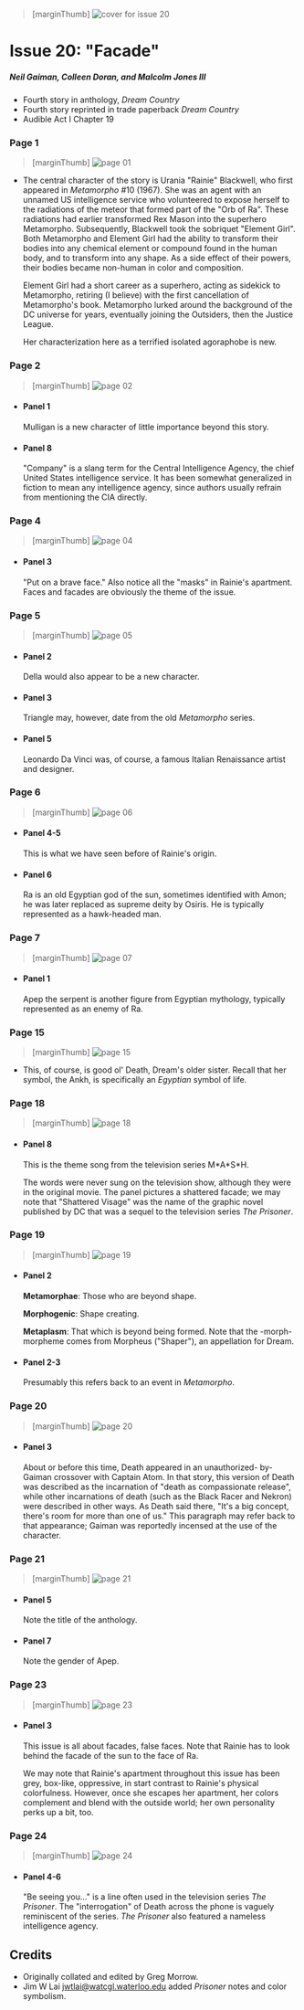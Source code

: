 > [marginThumb] ![cover for issue 20](thumbnails/sandman.20/page00.jpg)

# Issue 20: "Facade"

##### Neil Gaiman, Colleen Doran, and Malcolm Jones III

- Fourth story in anthology, _Dream Country_
- Fourth story reprinted in trade paperback _Dream Country_
- Audible Act I Chapter 19

### Page 1

> [marginThumb] ![page 01](thumbnails/sandman.20/page01.jpg)

- The central character of the story is Urania "Rainie" Blackwell, who first appeared in _Metamorpho_ #10 (1967). She was an agent with an unnamed US intelligence service who volunteered to expose herself to the radiations of the meteor that formed part of the "Orb of Ra". These radiations had earlier transformed Rex Mason into the superhero Metamorpho. Subsequently, Blackwell took the sobriquet "Element Girl". Both Metamorpho and Element Girl had the ability to transform their bodies into any chemical element or compound found in the human body, and to transform into any shape. As a side effect of their powers, their bodies became non-human in color and composition.

  Element Girl had a short career as a superhero, acting as sidekick to Metamorpho, retiring (I believe) with the first cancellation of Metamorpho's book. Metamorpho lurked around the background of the DC universe for years, eventually joining the Outsiders, then the Justice League.

  Her characterization here as a terrified isolated agoraphobe is new.

### Page 2

> [marginThumb] ![page 02](thumbnails/sandman.20/page02.jpg)

- #### Panel 1

  Mulligan is a new character of little importance beyond this story.

- #### Panel 8

  "Company" is a slang term for the Central Intelligence Agency, the chief United States intelligence service. It has been somewhat generalized in fiction to mean any intelligence agency, since authors usually refrain from mentioning the CIA directly.

### Page 4

> [marginThumb] ![page 04](thumbnails/sandman.20/page04.jpg)

- #### Panel 3

  "Put on a brave face." Also notice all the "masks" in Rainie's apartment. Faces and facades are obviously the theme of the issue.

### Page 5

> [marginThumb] ![page 05](thumbnails/sandman.20/page05.jpg)

- #### Panel 2

  Della would also appear to be a new character.

- #### Panel 3

  Triangle may, however, date from the old _Metamorpho_ series.

- #### Panel 5

  Leonardo Da Vinci was, of course, a famous Italian Renaissance artist and designer.

### Page 6

> [marginThumb] ![page 06](thumbnails/sandman.20/page06.jpg)

- #### Panel 4-5

  This is what we have seen before of Rainie's origin.

- #### Panel 6

  Ra is an old Egyptian god of the sun, sometimes identified with Amon; he was later replaced as supreme deity by Osiris. He is typically represented as a hawk-headed man.

### Page 7

> [marginThumb] ![page 07](thumbnails/sandman.20/page07.jpg)

- #### Panel 1

  Apep the serpent is another figure from Egyptian mythology, typically represented as an enemy of Ra.

### Page 15

> [marginThumb] ![page 15](thumbnails/sandman.20/page15.jpg)

- This, of course, is good ol' Death, Dream's older sister. Recall that her symbol, the Ankh, is specifically an _Egyptian_ symbol of life.

### Page 18

> [marginThumb] ![page 18](thumbnails/sandman.20/page18.jpg)

- #### Panel 8

  This is the theme song from the television series M\*A\*S\*H.

  The words were never sung on the television show, although they were in the original movie. The panel pictures a shattered facade; we may note that "Shattered Visage" was the name of the graphic novel published by DC that was a sequel to the television series _The Prisoner_.

### Page 19

> [marginThumb] ![page 19](thumbnails/sandman.20/page19.jpg)

- #### Panel 2

  **Metamorphae**: Those who are beyond shape.

  **Morphogenic**: Shape creating.

  **Metaplasm**: That which is beyond being formed. Note that the -morph- morpheme comes from Morpheus ("Shaper"), an appellation for Dream.

- #### Panel 2-3

  Presumably this refers back to an event in _Metamorpho_.

### Page 20

> [marginThumb] ![page 20](thumbnails/sandman.20/page20.jpg)

- #### Panel 3

  About or before this time, Death appeared in an unauthorized- by-Gaiman crossover with Captain Atom. In that story, this version of Death was described as the incarnation of "death as compassionate release", while other incarnations of death (such as the Black Racer and Nekron) were described in other ways. As Death said there, "It's a big concept, there's room for more than one of us." This paragraph may refer back to that appearance; Gaiman was reportedly incensed at the use of the character.

### Page 21

> [marginThumb] ![page 21](thumbnails/sandman.20/page21.jpg)

- #### Panel 5

  Note the title of the anthology.

- #### Panel 7

  Note the gender of Apep.

### Page 23

> [marginThumb] ![page 23](thumbnails/sandman.20/page23.jpg)

- #### Panel 3

  This issue is all about facades, false faces. Note that Rainie has to look behind the facade of the sun to the face of Ra.

  We may note that Rainie's apartment throughout this issue has been grey, box-like, oppressive, in start contrast to Rainie's physical colorfulness. However, once she escapes her apartment, her colors complement and blend with the outside world; her own personality perks up a bit, too.

### Page 24

> [marginThumb] ![page 24](thumbnails/sandman.20/page24.jpg)

- #### Panel 4-6

  "Be seeing you..." is a line often used in the television series _The Prisoner_. The "interrogation" of Death across the phone is vaguely reminiscent of the series. _The Prisoner_ also featured a nameless intelligence agency.

## Credits

- Originally collated and edited by Greg Morrow.
- Jim W Lai <jwtlai@watcgl.waterloo.edu> added _Prisoner_ notes and color symbolism.
